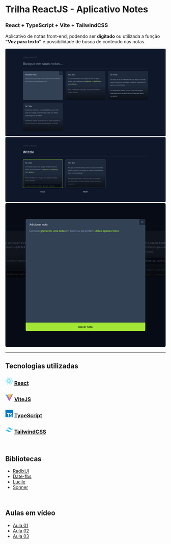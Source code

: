 # Trilha ReactJS - Aplicativo Notes
### React + TypeScript + Vite + TailwindCSS

Aplicativo de notas front-end, podendo ser **digitado** ou utilizada a função **"Voz para texto"** e possibilidade de busca de conteudo nas notas.

![Imagem da HomePage](./README_imgs/project_imgs/Home.png)
![Imagem da HomePage com filtros](./README_imgs/project_imgs/Home%20(States).png)
![Imagem da tela de inserção de nova nota](./README_imgs/project_imgs/Dialog%20(New).png)

---

## Tecnologias utilizadas
### ![Simbolo e Link do React](./README_imgs/tech_imgs/devicon--react.svg) [React](https://react.dev/)
### ![Simbolo e Link do ViteJS](./README_imgs/tech_imgs/devicon--vitejs.svg) [ViteJS](https://vitejs.dev/)
### ![Simbolo e Link do TypeScript](./README_imgs/tech_imgs/devicon--typescript.svg) [TypeScript](https://www.typescriptlang.org/)
### ![Simbolo e Link do TailwindCSS](./README_imgs/tech_imgs/devicon--tailwindcss.svg) [TailwindCSS](https://tailwindcss.com/)

<br/>

## Bibliotecas
- [RadixUI](https://www.radix-ui.com/)
- [Date-fbs](https://date-fns.org/)
- [Lucile](https://lucide.dev/)
- [Sonner](https://sonner.emilkowal.ski/)

<br/>


## Aulas em vídeo
- [Aula 01](https://www.youtube.com/watch?v=oHRhNas5MtY)
- [Aula 02](https://www.youtube.com/watch?v=8TydWjnb0_s)
-  [Aula 03]()